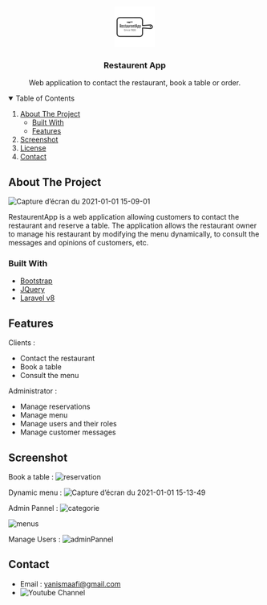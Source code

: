 

<!-- PROJECT LOGO -->
<br />
<p align="center">
  <a href="https://github.com/yanismaafi/Restaurent-App">
    <img src="public/img/logo.png" alt="Logo" width="80" height="80">
  </a>

  <h3 align="center">Restaurent App</h3>

  <p align="center">
     Web application to contact the restaurant, book a table or order.
    <br />
  </p>
</p>


<!-- TABLE OF CONTENTS -->
<details open="open">
  <summary>Table of Contents</summary>
  <ol>
    <li>
      <a href="#about-the-project">About The Project</a>
      <ul>
        <li><a href="#built-with">Built With</a></li>
        <li><a href="#built-with">Features</a></li>
      </ul>
    </li>
    <li><a href="#usage">Screenshot</a></li>
    <li><a href="#license">License</a></li>
    <li><a href="#contact">Contact</a></li>
  </ol>
</details>



<!-- ABOUT THE PROJECT -->
## About The Project

![Capture d’écran du 2021-01-01 15-09-01](https://user-images.githubusercontent.com/73799452/103440118-5820da80-4c43-11eb-819e-d6b62d1f6009.png)

RestaurentApp is a web application allowing customers to contact the restaurant and reserve a table.
The application allows the restaurant owner to manage his restaurant by modifying the menu dynamically, to consult the messages and opinions of customers, etc.


### Built With

* [Bootstrap](https://getbootstrap.com)
* [JQuery](https://jquery.com)
* [Laravel v8](https://laravel.com)



<!-- FEATURES -->
## Features

Clients :

* Contact the restaurant
* Book a table
* Consult the menu

Administrator :

* Manage reservations
* Manage menu
* Manage users and their roles
* Manage customer messages

<!-- SCREENSHOT -->
## Screenshot

Book a table :
![reservation](https://user-images.githubusercontent.com/73799452/103440168-ae8e1900-4c43-11eb-8b8a-b87b9a72f55a.png)

Dynamic menu :
![Capture d’écran du 2021-01-01 15-13-49](https://user-images.githubusercontent.com/73799452/103440203-fb71ef80-4c43-11eb-9f3d-074408e561fb.png)

Admin Pannel :
![categorie](https://user-images.githubusercontent.com/73799452/103440918-00d23880-4c4a-11eb-8804-756aeccc789d.png)

![menus](https://user-images.githubusercontent.com/73799452/103440923-0b8ccd80-4c4a-11eb-9325-7b5738722a56.png)

Manage Users :
![adminPannel](https://user-images.githubusercontent.com/73799452/103440967-95d53180-4c4a-11eb-88ac-5b22f418b070.png)


<!-- CONTACT -->
## Contact

* Email : yanismaafi@gmail.com
* ![Youtube Channel](https://www.youtube.com/channel/UC0_Xt0C99L9kCTSR_cu6iTw)
